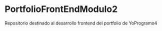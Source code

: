 # PortfolioFrontEndModulo2
Repositorio destinado al desarrollo frontend del portfolio de YoProgramo4